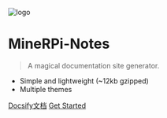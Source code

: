 ![logo](/media/Gakki-s.jpg)

# MineRPi-Notes

> A magical documentation site generator.

* Simple and lightweight (~12kb gzipped)
* Multiple themes

[Docsify文档](https://docsify.js.org/#/zh-cn/)
[Get Started](/quick-start)

